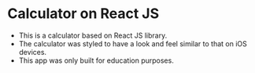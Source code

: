 # Calculator on React JS

- This is a calculator based on React JS library. 
- The calculator was styled to have a look and feel similar to that on iOS devices. 
- This app was only built for education purposes. 
